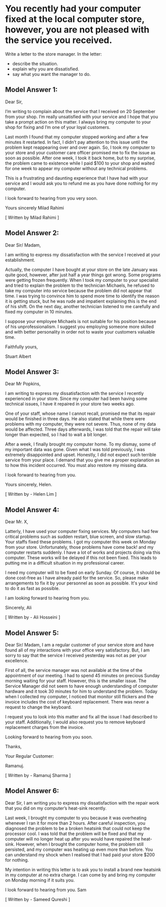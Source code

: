 # You recently had your computer fixed at the local computer store, however, you are not pleased with the service you received.

Write a letter to the store manager. In the letter:
 
- describe the situation.
- explain why you are dissatisfied.
- say what you want the manager to do.

## Model Answer 1:

Dear Sir,

I’m writing to complain about the service that I received on 20 September from your shop. I’m really unsatisfied with your service and I hope that you take a prompt action on this matter. I always bring my computer to your shop for fixing and I’m one of your loyal customers.

Last month I found that my computer stopped working and after a few minutes it restarted. In fact, I didn’t pay attention to this issue until the problem kept reappearing over and over again. So, I took my computer to your store and your customer care officer promised me to fix the issue as soon as possible. After one week, I took it back home, but to my surprise, the problem came to existence while I paid $100 to your shop and waited for one week to appear my computer without any technical problems.

This is a frustrating and daunting experience that I have had with your service and I would ask you to refund me as you have done nothing for my computer.

I look forward to hearing from you very soon.

Yours sincerely
Milad Rahimi

[ Written by Milad Rahimi ]

## Model Answer 2:

Dear Sir/ Madam,

I am writing to express my dissatisfaction with the service I received at your establishment.

Actually, the computer I have bought at your store on the late January was quite good, however, after just half a year things got wrong. Some programs were getting frozen frequently. When I took my computer to your specialist and tried to explain the problem to the technician Michaels, he refused to take my computer into service because the problem did not appear that time. I was trying to convince him to spend more time to identify the reason it is getting stuck, but he was rude and impatient explaining this is the end of his shift. On the next day, another technician listened to me carefully and fixed my computer in 10 minutes.

I suppose your employee Michaels is not suitable for his position because of his unprofessionalism. I suggest you employing someone more skilled and with better personality in order not to waste your customers valuable time.

Faithfully yours,

Stuart Albert

## Model Answer 3:

Dear Mr Popkins,

I am writing to express my dissatisfaction with the service I recently experienced in your store. Since my computer had been having some technical issues, I have it repaired in your store two weeks ago.

One of your staff, whose name I cannot recall, promised me that its repair would be finished in three days. He also stated that while there were problems with my computer, they were not severe. Thus, none of my data would be affected. Three days afterwards, I was told that the repair will take longer than expected, so I had to wait a bit longer.

After a week, I finally brought my computer home. To my dismay, some of my important data was gone. Given what I was told previously, I was extremely disappointed and upset. Honestly, I did not expect such terrible service from your place. I demand that you give me a proper explanation as to how this incident occurred. You must also restore my missing data.

I look forward to hearing from you.

Yours sincerely,
Helen.

[ Written by - Helen Lim ]

## Model Answer 4:

Dear Mr. X,

Latterly, I have used your computer fixing services. My computers had few critical problems such as sudden restart, blue screen, and slow startup. Your staffs fixed these problems. I got my computer this week on Monday from your store. Unfortunately, those problems have come back! and my computer restarts suddenly. I have a lot of works and projects doing via this computer. These works will be delayed if this not been fixed. This leads to putting me in a difficult situation in my professional career.

I need my computer will to be fixed on early Sunday. Of course, it should be done cost-free as I have already paid for the service. So, please make arrangements to fix it by your personnel as soon as possible. It's your kind to do it as fast as possible.

I am looking forward to hearing from you.

Sincerely,
Ali

[ Written by - Ali Hosseini ]


 
## Model Answer 5:

Dear Sir/ Madam,
I am a regular customer of your service store and have found all of my interactions with your office very satisfactory. But, I am sorry to say that the service I received yesterday was not as per your excellence.
 
First of all, the service manager was not available at the time of the appointment of our meeting. I had to spend 45 minutes on precious Sunday morning waiting for your staff. However, this is the smaller issue. The Service Manager did not seem to have enough understanding of computer hardware and it took 30 minutes for him to understand the problem. Today when I collected my computer, I noticed that monitor still flickers and the invoice includes the cost of keyboard replacement. There was never a request to change the keyboard.
 
I request you to look into this matter and fix all the issue I had described to your staff. Additionally, I would also request you to remove keyboard replacement charges from the invoice.
 
Looking forward to hearing from you soon.

Thanks,

Your Regular Customer:

Ramanuj.

[ Written by - Ramanuj Sharma ]

 

## Model Answer 6:

Dear Sir,
I am writing you to express my dissatisfaction with the repair work that you did on my computer’s heat-sink recently.

Last week, I brought my computer to you because it was overheating whenever I ran it for more than 2 hours. After careful inspection, you diagnosed the problem to be a broken heatsink that could not keep the processor cool. I was told that the problem will be fixed and that my computer will no longer heat up after you would have repaired the heat-sink. However, when I brought the computer home, the problem still persisted, and my computer was heating up even more than before. You can understand my shock when I realised that I had paid your store $200 for nothing.

My intention in writing this letter is to ask you to install a brand new heatsink in my computer at no extra charge. I can come by and bring my computer on Monday morning if it suits you.

I look forward to hearing from you.
Sam

[ Written by - Sameed Qureshi ]